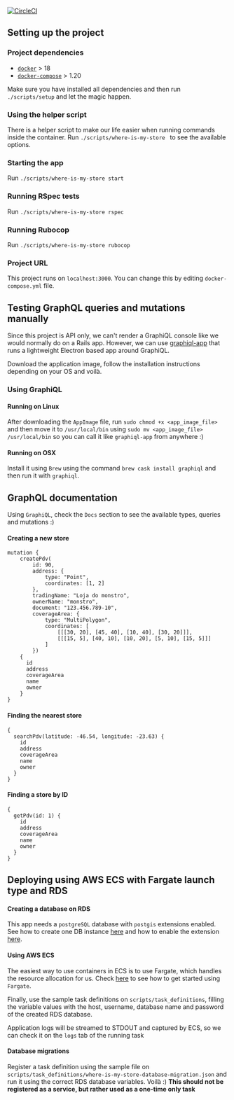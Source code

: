 [![CircleCI](https://circleci.com/gh/feliperoveran/where-is-my-store.svg?style=shield)](https://circleci.com/gh/feliperoveran/where-is-my-store)

## Setting up the project

### Project dependencies
*  [`docker`](https://docs.docker.com/install/) > 18
*  [`docker-compose`](https://docs.docker.com/compose/install/) > 1.20

Make sure you have installed all dependencies and then run `./scripts/setup`
and let the magic happen.

### Using the helper script
There is a helper script to make our life easier when running commands inside
the container. Run `./scripts/where-is-my-store ` to see the available options.

### Starting the app
Run `./scripts/where-is-my-store start`

### Running RSpec tests
Run `./scripts/where-is-my-store rspec`

### Running Rubocop
Run `./scripts/where-is-my-store rubocop`

### Project URL
This project runs on `localhost:3000`. You can change this by editing
`docker-compose.yml` file.

## Testing GraphQL queries and mutations manually
Since this project is API only, we can't render a GraphiQL console like we would
normally do on a Rails app. However, we can use
[graphiql-app](https://github.com/skevy/graphiql-app) that runs a lightweight
Electron based app around GraphiQL.

Download the application image, follow the installation instructions depending on
your OS and voilà.

### Using GraphiQL

#### Running on Linux

After downloading the `AppImage` file, run `sudo chmod +x <app_image_file>` and
then move it to `/usr/local/bin` using `sudo mv <app_image_file> /usr/local/bin`
so you can call it like `graphiql-app` from anywhere :)

#### Running on OSX

Install it using `Brew` using the command `brew cask install graphiql` and then
run it with `graphiql`.

## GraphQL documentation
Using `GraphiQL`, check the `Docs` section to see the available types, queries
and mutations :)

#### Creating a new store
```
mutation {
    createPdv(
        id: 90,
        address: {
            type: "Point",
            coordinates: [1, 2]
        },
        tradingName: "Loja do monstro",
        ownerName: "monstro",
        document: "123.456.789-10",
        coverageArea: {
            type: "MultiPolygon",
            coordinates: [
                [[[30, 20], [45, 40], [10, 40], [30, 20]]],
                [[[15, 5], [40, 10], [10, 20], [5, 10], [15, 5]]]
            ]
        })
    {
      id
      address
      coverageArea
      name
      owner
    }
}

```

#### Finding the nearest store
```
{
  searchPdv(latitude: -46.54, longitude: -23.63) {
    id
    address
    coverageArea
    name
    owner
  }
}
```

#### Finding a store by ID
```
{
  getPdv(id: 1) {
    id
    address
    coverageArea
    name
    owner
  }
}
```

## Deploying using AWS ECS with Fargate launch type and RDS
#### Creating a database on RDS
This app needs a `postgreSQL` database with `postgis` extensions enabled. See
how to create one DB instance
[here](https://docs.aws.amazon.com/AmazonRDS/latest/UserGuide/CHAP_GettingStarted.CreatingConnecting.PostgreSQL.html)
and how to enable the extension
[here](https://docs.aws.amazon.com/AmazonRDS/latest/UserGuide/Appendix.PostgreSQL.CommonDBATasks.html#Appendix.PostgreSQL.CommonDBATasks.PostGIS).

#### Using AWS ECS
The easiest way to use containers in ECS is to use Fargate, which handles the
resource allocation for us.
Check
[here](https://docs.aws.amazon.com/AmazonECS/latest/developerguide/ECS_GetStarted.html)
to see how to get started using `Fargate`.

Finally, use the sample task definitions on `scripts/task_definitions`,
filling the variable values with the host, username, database name and password
of the created RDS database.

Application logs will be streamed to STDOUT and captured by ECS, so we can check
it on the `logs` tab of the running task

#### Database migrations
Register a task definition using the sample file on
`scripts/task_definitions/where-is-my-store-database-migration.json` and run it
using the correct RDS database variables. Voilà :)
**This should not be registered as a service, but rather used as a one-time only
task**
